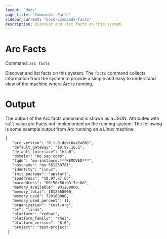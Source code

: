 ```yaml
---
layout: "docs"
page_title: "Commands: Facts"
sidebar_current: "docs-commands-facts"
description: Discover and list facts on this system.
---
```


# Arc Facts

Command: `arc facts`

Discover and list facts on this system. The `facts` command collects information from the system to provide a simple
and easy to understand view of the machine where Arc is running.

# Output

The output of the Arc facts command is shown as a JSON. Attributes with `null` value are Facts not implemented on the running system.
The following is some example output from Arc running on a Linux machine:


```text
{
   "arc_version": "0.1.0-dev(6ae2a88)",
   "default_gateway": "10.97.16.1",
   "default_interface": "eth0",
   "domain": "mo.sap.corp",
   "fqdn": "mo-instance.***REMOVED***",
   "hostname": "mo-56125878f",
   "identity": "linux",
   "init_package": "upstart",
   "ipaddress": "10.97.27.63",
   "macaddress": "00:50:56:b3:7e:8d",
   "memory_available": 901268000,
   "memory_total": 1012568000,
   "memory_used": 720168000,
   "memory_used_percent": 11,
   "organization": "test-org",
   "os": "linux",
   "platform": "redhat",
   "platform_family": "rhel",
   "platform_version": "6.6",
   "project": "test-project"
 }
```